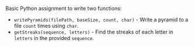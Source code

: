 Basic Python assignment to write two functions:
* `writePyramids(filePath, baseSize, count, char)` - Write a pyramid to a file `count` times using `char`.
* `getStreaks(sequence, letters)` - Find the streaks of each letter in `letters` in the provided `sequence`.